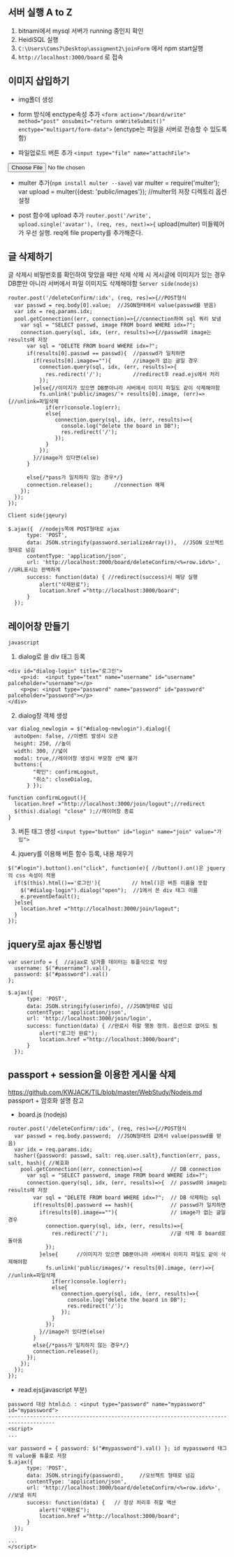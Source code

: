 ## 서버 실행 A to Z

1. bitnami에서 mysql 서버가 running 중인지 확인
2. HeidiSQL 실행
3. `C:\Users\Coms7\Desktop\assigment2\joinForm` 에서 npm start실행
4. `http://localhost:3000/board` 로 접속

## 이미지 삽입하기
- img폴더 생성

- form 방식에 enctype속성 추가
`<form action="/board/write" method="post" onsubmit="return onWriteSubmit()" enctype="multipart/form-data">`
 (enctype는 파일을 서버로 전송할 수 있도록 함)


- 파일업로드 버튼 추가
`<input type="file" name="attachFile">`
<input type="file" name="attachFile">


- multer 추가(`npm install multer --save`)
var multer = require('multer');
var upload = multer({dest: 'public/images'}); //multer의 저장 디렉토리 옵션 설정


- post 함수에 upload 추가
`router.post('/write', upload.single('avatar'), (req, res, next)=>{`
 upload(multer) 미들웨어가 우선 실행. req에 file property를 추가해준다.


## 글 삭제하기
글 삭제시 비밀번호를 확인하여 맞았을 때만 삭제
삭제 시 게시글에 이미지가 있는 경우 DB뿐만 아니라 서버에서 파일 이미지도 삭제해야함
`Server side(nodejs)`
```
router.post('/deleteConfirm/:idx', (req, res)=>{//POST형식
  var passwd = req.body[0].value;  //JSON형태에서 value(passwd를 받음)
  var idx = req.params.idx;
  pool.getConnection((err, connection)=>{//connection하여 sql 쿼리 보냄
    var sql = "SELECT passwd, image FROM board WHERE idx=?";
    connection.query(sql, idx, (err, results)=>{//passwd와 image는 results에 저장
      var sql = "DELETE FROM board WHERE idx=?";
      if(results[0].passwd == passwd){  //passwd가 일치하면
        if(results[0].image==""){       //image가 없는 글일 경우
          connection.query(sql, idx, (err, results)=>{
            res.redirect('/');          //redirect후 read.ejs에서 처리
          });
        }else{//이미지가 있으면 DB뿐아니라 서버에서 이미지 파일도 같이 삭제해야함
          fs.unlink('public/images/'+ results[0].image, (err)=>{//unlink=파일삭제
            if(err)console.log(err);
            else{
               connection.query(sql, idx, (err, results)=>{
                 console.log("delete the board in DB");
                 res.redirect('/');
               });
            }
          });
        }//image가 있다면(else)
      }

      else{/*pass가 일치하지 않는 경우*/}
      connection.release();       //connection 해제
    });
  });
});
```
`Client side(jqeury)`
```
$.ajax({  //nodejs쪽에 POST형태로 ajax
      type: 'POST',
      data: JSON.stringify(password.serializeArray()),  //JSON 오브젝트 형태로 넘김
      contentType: 'application/json',
      url: 'http://localhost:3000/board/deleteConfirm/<%=row.idx%>',  //URL표시는 완벽하게
      success: function(data) { //redirect(success)시 해당 실행
          alert("삭제완료");
          location.href ="http://localhost:3000/board";
      }
  });
```

## 레이어창 만들기
`javascript`
1. dialog로 쓸 div 태그 등록
```
<div id="dialog-login" title="로그인">
    <p>id:  <input type="text" name="username" id="username" palceholder="username"></p>
    <p>pw: <input type="password" name="password" id="password" palceholder="password"></p>
</div>
```
2. dialog창 객체 생성
```
var dialog_newlogin = $("#dialog-newlogin").dialog({
  autoOpen: false, //이벤트 발생시 오픈
  height: 250, //높이
  width: 300, //넓이
  modal: true,//레이어창 생성시 부모창 선택 불가
  buttons:{
        "확인": confirmLogout,
        "취소": closeDialog,
      } });

function confirmLogout(){
  location.href ="http://localhost:3000/join/logout";//redirect
  $(this).dialog( "close" );//레이어창 종료
}
```
3. 버튼 태그 생성
`<input type="button" id="login" name="join" value="가입">`

4. jquery를 이용해 버튼 함수 등록, 내용 채우기
```
$("#login").button().on("click", function(e){ //button().on()은 jquery의 css 속성이 적용
  if($(this).html()=='로그인'){          // html()은 버튼 이름을 뜻함
    $("#dialog-login").dialog("open");  //1에서 쓴 div 태그 이름
    e.preventDefault();
  }else{
    location.href ="http://localhost:3000/join/logout";
  }
});
```

## jquery로 ajax 통신방법
```
var userinfo = {  //ajax로 넘겨줄 데이터는 튜플식으로 작성
  username: $("#username").val(),
  password: $("#password").val()
};

$.ajax({
      type: 'POST',
      data: JSON.stringify(userinfo), //JSON형태로 넘김
      contentType: 'application/json',
      url: 'http://localhost:3000/join/login',
      success: function(data) { //완료시 취할 행동 정의. 옵션으로 없어도 됨
          alert("로그인 완료");
          location.href ="http://localhost:3000/board";
      }
  });
```

## passport + session을 이용한 게시물 삭제
https://github.com/KWJACK/TIL/blob/master/WebStudy/Nodejs.md passport + 암호화 설명 참고

- board.js (nodejs)
```
router.post('/deleteConfirm/:idx', (req, res)=>{//POST형식
  var passwd = req.body.password;  //JSON형태의 값에서 value(passwd를 받음)    
  var idx = req.params.idx;
  hasher({password: passwd, salt: req.user.salt},function(err, pass, salt, hash){ //복호화  
    pool.getConnection((err, connection)=>{         // DB connection
      var sql = "SELECT password, image FROM board WHERE idx=?";
      connection.query(sql, idx, (err, results)=>{  // passwd와 image는 results에 저장
        var sql = "DELETE FROM board WHERE idx=?";  // DB 삭제하는 sql
        if(results[0].password == hash){            // passwd가 일치하면
          if(results[0].image==""){                 // image가 없는 글일 경우
            connection.query(sql, idx, (err, results)=>{
              res.redirect('/');                    //글 삭제 후 board로 돌아옴
            });
          }else{      //이미지가 있으면 DB뿐아니라 서버에서 이미지 파일도 같이 삭제해야함
            fs.unlink('public/images/'+ results[0].image, (err)=>{    //unlink=파일삭제
              if(err)console.log(err);
              else{
                 connection.query(sql, idx, (err, results)=>{
                   console.log("delete the board in DB");
                   res.redirect('/');
                 });
              }
            });
          }//image가 있다면(else)
        }
        else{/*pass가 일치하지 않는 경우*/}
        connection.release();
      });
    });
  });
});
```

- read.ejs(javascript 부분)
```
password 대상 html소스 : <input type="password" name="mypassword" id="mypassword">
-------------------------------------------------------------------------------------
<script>
...

var password = { password: $("#mypassword").val() }; id mypassword 태그의 value를 튜플로 저장
$.ajax({
      type: 'POST',
      data: JSON.stringify(password),     //오브젝트 형태로 넘김
      contentType: 'application/json',
      url: 'http://localhost:3000/board/deleteConfirm/<%=row.idx%>',  //보낼 위치
      success: function(data) {   // 정상 처리후 취할 액션
          alert("삭제완료");
          location.href ="http://localhost:3000/board";
      }
  });

...
</script>
```
